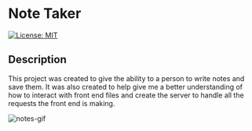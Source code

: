 # Note Taker  
  [![License: MIT](https://img.shields.io/badge/License-MIT-yellow.svg)](https://opensource.org/licenses/MIT)


## Description
This project was created to give the ability to a person to write notes and save them. It was also created to help give me a better understanding of how to interact with front end files and create the server to handle all the requests the front end is making.

![notes-gif](https://user-images.githubusercontent.com/76064269/114272049-6f115e80-99e2-11eb-8f67-0c1d307cb32a.gif)
